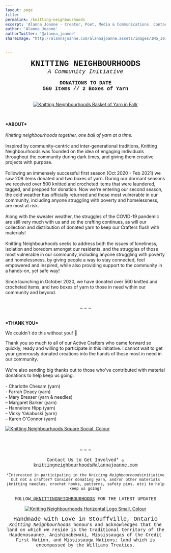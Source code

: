 ```yaml
---
layout: page
title:  
permalink: /knitting-neighbourhoods
excerpt: 'Alanna Joanne - Creator, Poet, Media & Communications. Contact me: knittingneighbourhoods@alannajoanne.com'
author: 'Alanna Joanne'
authorTwitter: '@alanna_joanne'
shareImage: "http://alannajoanne.com/alannajoanne.assets/images/IMG_3019.jpeg" 


---
```


<center style="font-family: Courier New; font-size: 25px; "><b>KNITTING NEIGHBOURHOODS</b></center>
<center style="font-family: Courier New; font-size: 18px; "><em>A Community Initiative</em></center>

<br>

<center style="font-family: Courier New; font-size: 16px; "><b>DONATIONS TO DATE</b></center>
<center style="font-family: Courier New; font-size: 16px; "><b>560 Items // 2 Boxes of Yarn</b></center>

<br>

<p>
  <center>
  <a href="http://alannajoanne.com/alannajoanne.assets/images/IMG_3019.jpeg" target="_blank"><img class="img-responsive" class="w3-round-small" src="http://alannajoanne.com/alannajoanne.assets/images/IMG_3019.jpeg" alt="Knitting Neighbourhoods Basket of Yarn in Fallr"></a>
</center>
</p>

<br>
<div class="poem">
 <p>
<b>*ABOUT*</b>
<br>
<br>
<em>Knitting neighbourhoods together, one ball of yarn at a time.</em>
<br>
<br>
Inspired by community-centric and inter-generational traditions, Knitting Neighbourhoods was founded on the idea of engaging individuals throughout the community during dark times, and giving them creative projects with purpose.
<br>
<br>
Following an immensely successful first season (Oct 2020 - Feb 2021) we saw 209 items donated and two boxes of yarn. During our dormant seasons we received over 500 knitted and crocheted items that were laundered, tagged, and prepped for donation. Now we're entering our second season, the cold weather has officially returned and those most vulnerable in our community, including anyone struggling with poverty and homelessness, are most at risk.
<br>
<br>
Along with the sweater weather, the struggles of the COVID-19 pandemic are still very much with us and so the crafting continues, as will our collection and distribution of donated yarn to keep our Crafters flush with materials! 
<br>
<br>
Knitting Neighbourhoods seeks to address both the issues of loneliness, isolation and boredom amongst our residents, and the struggles of those most vulnerable in our community, including anyone struggling with poverty and homelessness, by giving people a way to stay connected, feel empowered and inspired, while also providing support to the community in a hands-on, yet safe way!
<br>
<br>
Since launching in October 2020, we have donated over 560 knitted and crocheted items, and two boxes of yarn to those in need within our community and beyond.
</p>
</div>


<br>
<center> ~ ~ ~</center>
<br>

<div class="poem">
<p>
<b>*THANK YOU*</b>
<br>
</p>  
We couldn't do this without you! 🧶
<br>
<p>
Thank you so much to all of our Active Crafters who came forward so quickly, ready and willing to participate in this initiative. I cannot wait to get your generously donated creations into the hands of those most in need in our community.
<br>
<br>
We're also sending big thanks out to those who've contributed with material donations to help keep us going:
<br>
<br>
- Charlotte Chesam (yarn)
<br>
- Farrah Deacy (yarn)
<br>
- Mary Bresser (yarn & needles)
<br>
– Margaret Barker (yarn)
<br> 
– Hannelore Hipp (yarn)
<br>
– Vicky Yakabuski (yarn)
<br>
– Karen O'Connor (yarn)
</p>
<p>
  <a href="https://alannajoanne.com/alannajoanne.assets/images/KN Colour Square-600px.png" target="_blank"><img class="img-responsive" class="w3-round-large" src="https://alannajoanne.com/alannajoanne.assets/images/KN Colour Square-600px.png" alt="Knitting Neighbourhoods Square Social, Colour"></a>
</p>
<br>
</div>


<br>
<center> ~ ~ ~</center>
<br>

<center style= "font-family: Courier New; font-size: 14px;">Contact Us to Get Involved* 💌 <a href="mailto:knittingneighbourhoods@alannajoanne.com">knittingneighbourhoods@alannajoanne.com</a></center>
<br>
<center style= "font-family: Courier New; font-size: 12px;">*Interested in participating in the <em>Knitting Neighbourhoods</em>initiative but not a crafter? Consider donating yarn, and/or other materials (knitting needles, crochet hooks, patterns, safety pins, etc) to help keep us going!</center>
<br>
<center style= "font-family: Courier New; font-size: 14px;">FOLLOW<a href="https://www.instagram.com/knittingneighbourhoods/"> @KNITTINGNEIGHBOURHOODS</a> FOR THE LATEST UPDATES</center>

<p> 
  <center>
  <a href="https://alannajoanne.com/alannajoanne.assets/images/KnittingNeighbourhoods_Logo_Rectangle-Small-600px-Colour.png" target="_blank"><img class="img-responsive" class="w3-round-small" src="https://alannajoanne.com/alannajoanne.assets/images/KnittingNeighbourhoods_Logo_Rectangle-Small-600px-Colour.png" alt="Knitting Neighbourhoods Horizontal Logo Small, Colour"></a>
</center>
</p>

<center style= "font-family: Courier New; font-size: 18px;">Handmade with Love in Stouffville, Ontario</center> 
<center style= "font-family: Courier New; font-size: 14px;"><em>Knitting Neighbourhoods</em> honours and acknowledges that the land on which we reside is the traditional territory of the Haudenosaunee, Anishinabewaki, Mississaugas of the Credit First Nation, and Mississauga Nations; land which is encompassed by the Williams Treaties.</center> 
<br/>


<br>